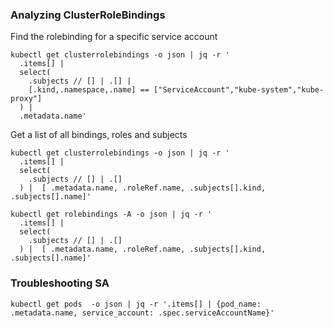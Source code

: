 ### Analyzing ClusterRoleBindings
Find the rolebinding for a specific service account
```
kubectl get clusterrolebindings -o json | jq -r '
  .items[] |
  select(
    .subjects // [] | .[] |
    [.kind,.namespace,.name] == ["ServiceAccount","kube-system","kube-proxy"]
  ) |
  .metadata.name'
```
Get a list of all bindings, roles and subjects
```
kubectl get clusterrolebindings -o json | jq -r '
  .items[] |
  select(
    .subjects // [] | .[] 
  ) |  [ .metadata.name, .roleRef.name, .subjects[].kind, .subjects[].name]'
```  
```
kubectl get rolebindings -A -o json | jq -r '
  .items[] |
  select(
    .subjects // [] | .[] 
  ) |  [ .metadata.name, .roleRef.name, .subjects[].kind, .subjects[].name]'  
```


### Troubleshooting SA
```
kubectl get pods  -o json | jq -r '.items[] | {pod_name: .metadata.name, service_account: .spec.serviceAccountName}'
```
